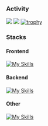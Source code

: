 <h3>
  Activity
</h3>
  
![](https://github-readme-stats.vercel.app/api?username=aoi0120&theme=onedark&show_icons=ture)
![](http://github-profile-summary-cards.vercel.app/api/cards/repos-per-language?username=aoi0120&theme=onedark)
[![trophy](https://github-profile-trophy.vercel.app/?username=aoi0120&theme=onedark)](https://github.com/ryo-ma/github-profile-trophy)
<h3>
  Stacks
</h3>


<h4>
  Frontend
</h4>



[![My Skills](https://skillicons.dev/icons?i=ts,react,tailwind,materialui)](https://skillicons.dev)



<h4>
  Backend
</h4>


[![My Skills](https://skillicons.dev/icons?i=ts,nodejs,nestjs,express,postgres,prisma,py)](https://skillicons.dev)



<h4>
  Other
</h4>


[![My Skills](https://skillicons.dev/icons?i=firebase,supabase,vercel,docker,postman,aws,cloudflare,figma)](https://skillicons.dev)
